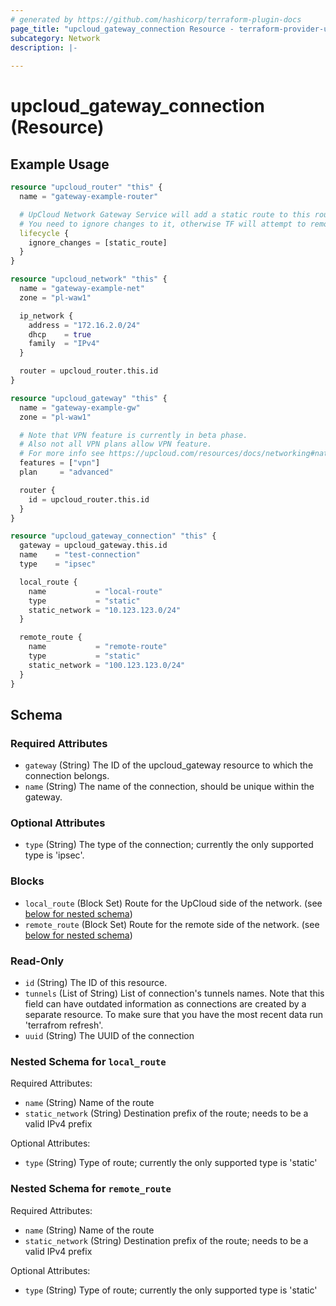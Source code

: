 ```yaml
---
# generated by https://github.com/hashicorp/terraform-plugin-docs
page_title: "upcloud_gateway_connection Resource - terraform-provider-upcloud"
subcategory: Network
description: |-
  
---
```


# upcloud_gateway_connection (Resource)



## Example Usage

```terraform
resource "upcloud_router" "this" {
  name = "gateway-example-router"

  # UpCloud Network Gateway Service will add a static route to this router to ensure gateway networking is working as intended.
  # You need to ignore changes to it, otherwise TF will attempt to remove the static routes on subsequent applies
  lifecycle {
    ignore_changes = [static_route]
  }
}

resource "upcloud_network" "this" {
  name = "gateway-example-net"
  zone = "pl-waw1"

  ip_network {
    address = "172.16.2.0/24"
    dhcp    = true
    family  = "IPv4"
  }

  router = upcloud_router.this.id
}

resource "upcloud_gateway" "this" {
  name = "gateway-example-gw"
  zone = "pl-waw1"

  # Note that VPN feature is currently in beta phase.
  # Also not all VPN plans allow VPN feature.
  # For more info see https://upcloud.com/resources/docs/networking#nat-and-vpn-gateways
  features = ["vpn"]
  plan     = "advanced"

  router {
    id = upcloud_router.this.id
  }
}

resource "upcloud_gateway_connection" "this" {
  gateway = upcloud_gateway.this.id
  name    = "test-connection"
  type    = "ipsec"

  local_route {
    name           = "local-route"
    type           = "static"
    static_network = "10.123.123.0/24"
  }

  remote_route {
    name           = "remote-route"
    type           = "static"
    static_network = "100.123.123.0/24"
  }
}
```

<!-- schema generated by tfplugindocs -->
## Schema

### Required Attributes

- `gateway` (String) The ID of the upcloud_gateway resource to which the connection belongs.
- `name` (String) The name of the connection, should be unique within the gateway.

### Optional Attributes

- `type` (String) The type of the connection; currently the only supported type is 'ipsec'.

### Blocks

- `local_route` (Block Set) Route for the UpCloud side of the network. (see [below for nested schema](#nestedblock--local_route))
- `remote_route` (Block Set) Route for the remote side of the network. (see [below for nested schema](#nestedblock--remote_route))

### Read-Only

- `id` (String) The ID of this resource.
- `tunnels` (List of String) List of connection's tunnels names. Note that this field can have outdated information as connections are created by a separate resource. To make sure that you have the most recent data run 'terrafrom refresh'.
- `uuid` (String) The UUID of the connection

<a id="nestedblock--local_route"></a>
### Nested Schema for `local_route`

Required Attributes:

- `name` (String) Name of the route
- `static_network` (String) Destination prefix of the route; needs to be a valid IPv4 prefix

Optional Attributes:

- `type` (String) Type of route; currently the only supported type is 'static'


<a id="nestedblock--remote_route"></a>
### Nested Schema for `remote_route`

Required Attributes:

- `name` (String) Name of the route
- `static_network` (String) Destination prefix of the route; needs to be a valid IPv4 prefix

Optional Attributes:

- `type` (String) Type of route; currently the only supported type is 'static'
